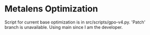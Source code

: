 # Metalens Optimization
Script for current base optimization is in src/scripts/gpo-v4.py. 'Patch' branch is unavailable. Using main since I am the developer.

